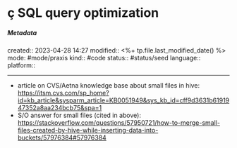 # ç SQL query optimization

##### Metadata
created:: 2023-04-28 14:27
modified:: <%+ tp.file.last_modified_date() %>
mode: #mode/praxis 
kind:: #code
status:: #status/seed
language:: 
platform::
***


- article on CVS/Aetna knowledge base about small files in hive: https://itsm.cvs.com/sp_home?id=kb_article&sysparm_article=KB0051949&sys_kb_id=cff9d3631b6191947352a8aa234bcb75&spa=1
- S/O answer for small files (cited in above): https://stackoverflow.com/questions/57950721/how-to-merge-small-files-created-by-hive-while-inserting-data-into-buckets/57976384#57976384

